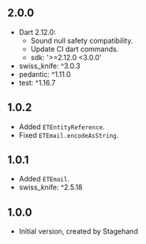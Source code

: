 ## 2.0.0

- Dart 2.12.0:
    - Sound null safety compatibility.
    - Update CI dart commands.
    - sdk: '>=2.12.0 <3.0.0'
- swiss_knife: ^3.0.3
- pedantic: ^1.11.0
- test: ^1.16.7

## 1.0.2

- Added `ETEntityReference`.
- Fixed `ETEmail.encodeAsString`.

## 1.0.1

- Added `ETEmail`.
- swiss_knife: ^2.5.18

## 1.0.0

- Initial version, created by Stagehand
